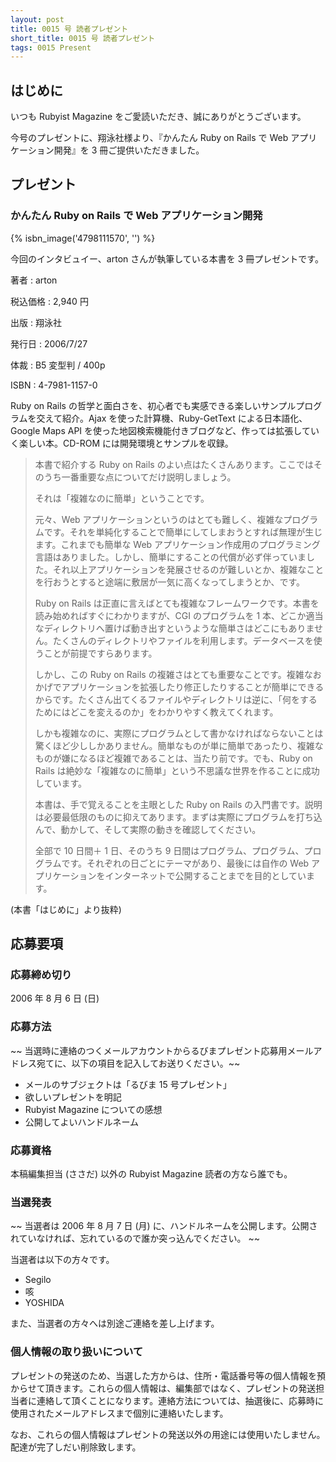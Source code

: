 ```yaml
---
layout: post
title: 0015 号 読者プレゼント
short_title: 0015 号 読者プレゼント
tags: 0015 Present
---
```



## はじめに

いつも Rubyist Magazine をご愛読いただき、誠にありがとうございます。

今号のプレゼントに、翔泳社様より、『かんたん Ruby on Rails で Web アプリケーション開発』を 3 冊ご提供いただきました。

## プレゼント

### かんたん Ruby on Rails で Web アプリケーション開発
{% isbn_image('4798111570', '') %}

今回のインタビュイー、arton さんが執筆している本書を 3 冊プレゼントです。

著者
:  arton

税込価格
:  2,940 円

出版
:  翔泳社

発行日
:  2006/7/27

体裁
:  B5 変型判 / 400p

ISBN
:  4-7981-1157-0

Ruby on Rails の哲学と面白さを、初心者でも実感できる楽しいサンプルプログラムを交えて紹介。Ajax を使った計算機、Ruby-GetText による日本語化、Google Maps API を使った地図検索機能付きブログなど、作っては拡張していく楽しい本。CD-ROM には開発環境とサンプルを収録。

> 本書で紹介する Ruby on Rails のよい点はたくさんあります。ここではそのうち一番重要な点についてだけ説明しましょう。
> 
> それは「複雑なのに簡単」ということです。
> 
> 元々、Web アプリケーションというのはとても難しく、複雑なプログラムです。それを単純化することで簡単にしてしまおうとすれば無理が生じます。これまでも簡単な Web アプリケーション作成用のプログラミング言語はありました。しかし、簡単にすることの代償が必ず伴っていました。それ以上アプリケーションを発展させるのが難しいとか、複雑なことを行おうとすると途端に敷居が一気に高くなってしまうとか、です。
> 
> Ruby on Rails は正直に言えばとても複雑なフレームワークです。本書を読み始めればすぐにわかりますが、CGI のプログラムを 1 本、どこか適当なディレクトリへ置けば動き出すというような簡単さはどこにもありません。たくさんのディレクトリやファイルを利用します。データベースを使うことが前提ですらあります。
> 
> しかし、この Ruby on Rails の複雑さはとても重要なことです。複雑なおかげでアプリケーションを拡張したり修正したりすることが簡単にできるからです。たくさん出てくるファイルやディレクトリは逆に、「何をするためにはどこを変えるのか」をわかりやすく教えてくれます。
> 
> しかも複雑なのに、実際にプログラムとして書かなければならないことは驚くほど少ししかありません。簡単なものが単に簡単であったり、複雑なものが嫌になるほど複雑であることは、当たり前です。でも、Ruby on Rails は絶妙な「複雑なのに簡単」という不思議な世界を作ることに成功しています。
> 
> 本書は、手で覚えることを主眼とした Ruby on Rails の入門書です。説明は必要最低限のものに抑えてあります。まずは実際にプログラムを打ち込んで、動かして、そして実際の動きを確認してください。
> 
> 全部で 10 日間＋ 1 日、そのうち 9 日間はプログラム、プログラム、プログラムです。それぞれの日ごとにテーマがあり、最後には自作の Web アプリケーションをインターネットで公開することまでを目的としています。


(本書「はじめに」より抜粋)

## 応募要項

### 応募締め切り

2006 年 8 月 6 日 (日)

### 応募方法

 ~~ 当選時に連絡のつくメールアカウントからるびまプレゼント応募用メールアドレス宛てに、以下の項目を記入してお送りください。~~ 

* メールのサブジェクトは「るびま 15 号プレゼント」
* 欲しいプレゼントを明記
* Rubyist Magazine についての感想
* 公開してよいハンドルネーム


### 応募資格

本稿編集担当 (ささだ) 以外の Rubyist Magazine 読者の方なら誰でも。

### 当選発表

 ~~ 当選者は 2006 年 8 月 7 日 (月) に、ハンドルネームを公開します。公開されていなければ、忘れているので誰か突っ込んでください。 ~~ 

当選者は以下の方々です。

* Segilo
* 咳
* YOSHIDA


また、当選者の方々へは別途ご連絡を差し上げます。

### 個人情報の取り扱いについて

プレゼントの発送のため、当選した方からは、住所・電話番号等の個人情報を預からせて頂きます。これらの個人情報は、編集部ではなく、プレゼントの発送担当者に連絡して頂くことになります。連絡方法については、抽選後に、応募時に使用されたメールアドレスまで個別に連絡いたします。

なお、これらの個人情報はプレゼントの発送以外の用途には使用いたしません。配達が完了しだい削除致します。


